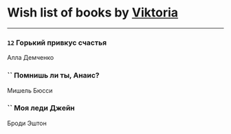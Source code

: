 # Wish list of books by [Viktoria](https://ok.ru/profile/536771522733)
---

### `12` Горький привкус счастья
Алла Демченко

### `` Помнишь ли ты, Анаис?
Мишель Бюсси

### `` Моя леди Джейн
Броди Эштон

